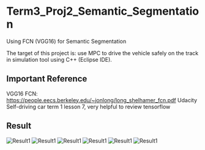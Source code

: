 # Term3_Proj2_Semantic_Segmentation
Using FCN (VGG16) for Semantic Segmentation


The target of this project is: use MPC to drive the vehicle safely on the track in simulation tool using C++ (Eclipse IDE).

## Important Reference
VGG16 FCN: https://people.eecs.berkeley.edu/~jonlong/long_shelhamer_fcn.pdf
Udacity Self-driving car term 1 lesson 7, very helpful to review tensorflow

## Result
![Result1](pic\MPC_model.png)
![Result1](pic\MPC_model.png)
![Result1](pic\MPC_model.png)
![Result1](pic\MPC_model.png)
![Result1](pic\MPC_model.png)
![Result1](pic\MPC_model.png)






